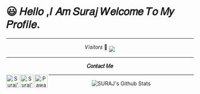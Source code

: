  # 😃 𝐻𝑒𝑙𝑙𝑜 ,𝐼 𝐴𝑚 𝑆𝑢𝑟𝑎𝑗 𝑊𝑒𝑙𝑐𝑜𝑚𝑒 𝑇𝑜 𝑀𝑦 𝑃𝑟𝑜𝑓𝑖𝑙𝑒.
<div align="center">

----
              
𝑉𝑖𝑠𝑖𝑡𝑜𝑟𝑠
 🥰    <img align="middle" src="https://profile-counter.glitch.me/TG-SURAJ/count.svg" />
</p>

----
<p align="center">
<b>𝐶𝑜𝑛𝑡𝑎𝑐𝑡 𝑀𝑒</b>
</p>
 
<a href="https://t.me/KingOf_univers">
   <img align="left" alt="Suraj's Telegram" width="35px" src="https://cdn.jsdelivr.net/npm/simple-icons@v4/icons/telegram.svg" />
 </a> 
 <a href="https://instagram.com/__noughty_legend__/">
   <img align="left" alt="Suraj's's Instagram" width="35px" src="https://cdn.jsdelivr.net/npm/simple-icons@v4/icons/instagram.svg" />
 </a>
 <a href="https://www.facebook.com/profile.php?id=100028592142770">
   <img align="left" alt="Pawan's Facebook" width="35px" src="https://cdn.jsdelivr.net/npm/simple-icons@v3/icons/facebook.svg" />
 </a>
</p>

----


<img align="center" src="https://github-readme-stats.vercel.app/api?username=TG-SURAJ&include_all_commits=true&count_private=true&show_icons=true&line_height=20&title_color=7A7ADB&icon_color=2234AE&text_color=D3D3D3&bg_color=0,000000,130F40" alt="SURAJ's Github Stats">
</br>    
</div>
